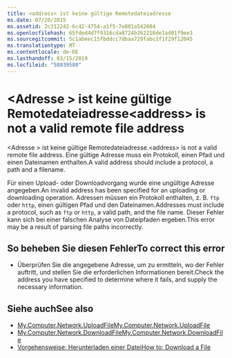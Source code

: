 ```yaml
---
title: <address> ist keine gültige Remotedateiadresse
ms.date: 07/20/2015
ms.assetid: 2c312242-6c42-4754-a1f5-7e801a542604
ms.openlocfilehash: 65fded4d7f9316cda8724b262216de1ad01f9ee3
ms.sourcegitcommit: 5c1abeec15fbddcc7dbaa729fabc1f1f29f12045
ms.translationtype: MT
ms.contentlocale: de-DE
ms.lasthandoff: 03/15/2019
ms.locfileid: "58039580"
---
```

# <a name="address-is-not-a-valid-remote-file-address"></a><span data-ttu-id="34fb6-102">\<Adresse > ist keine gültige Remotedateiadresse</span><span class="sxs-lookup"><span data-stu-id="34fb6-102">\<address> is not a valid remote file address</span></span>
<span data-ttu-id="34fb6-103">\<Adresse > ist keine gültige Remotedateiadresse.</span><span class="sxs-lookup"><span data-stu-id="34fb6-103">\<address> is not a valid remote file address.</span></span> <span data-ttu-id="34fb6-104">Eine gültige Adresse muss ein Protokoll, einen Pfad und einen Dateinamen enthalten.</span><span class="sxs-lookup"><span data-stu-id="34fb6-104">A valid address should include a protocol, a path and a filename.</span></span>  
  
 <span data-ttu-id="34fb6-105">Für einen Upload- oder Downloadvorgang wurde eine ungültige Adresse angegeben.</span><span class="sxs-lookup"><span data-stu-id="34fb6-105">An invalid address has been specified for an uploading or downloading operation.</span></span> <span data-ttu-id="34fb6-106">Adressen müssen ein Protokoll enthalten, z. B. `ftp` oder `http`, einen gültigen Pfad und den Dateinamen.</span><span class="sxs-lookup"><span data-stu-id="34fb6-106">Addresses must include a protocol, such as `ftp` or `http`, a valid path, and the file name.</span></span> <span data-ttu-id="34fb6-107">Dieser Fehler kann sich bei einer falschen Analyse von Dateipfaden ergeben.</span><span class="sxs-lookup"><span data-stu-id="34fb6-107">This error may be a result of parsing file paths incorrectly.</span></span>  
  
## <a name="to-correct-this-error"></a><span data-ttu-id="34fb6-108">So beheben Sie diesen Fehler</span><span class="sxs-lookup"><span data-stu-id="34fb6-108">To correct this error</span></span>  
  
-   <span data-ttu-id="34fb6-109">Überprüfen Sie die angegebene Adresse, um zu ermitteln, wo der Fehler auftritt, und stellen Sie die erforderlichen Informationen bereit.</span><span class="sxs-lookup"><span data-stu-id="34fb6-109">Check the address you have specified to determine where it fails, and supply the necessary information.</span></span>  
  
## <a name="see-also"></a><span data-ttu-id="34fb6-110">Siehe auch</span><span class="sxs-lookup"><span data-stu-id="34fb6-110">See also</span></span>

- [<span data-ttu-id="34fb6-111">My.Computer.Network.UploadFile</span><span class="sxs-lookup"><span data-stu-id="34fb6-111">My.Computer.Network.UploadFile</span></span>](xref:Microsoft.VisualBasic.Devices.Network.UploadFile%2A)
- [<span data-ttu-id="34fb6-112">My.Computer.Network.DownloadFile</span><span class="sxs-lookup"><span data-stu-id="34fb6-112">My.Computer.Network.DownloadFile</span></span>](xref:Microsoft.VisualBasic.Devices.Network.DownloadFile%2A)
- [<span data-ttu-id="34fb6-113">Vorgehensweise: Herunterladen einer Datei</span><span class="sxs-lookup"><span data-stu-id="34fb6-113">How to: Download a File</span></span>](../../visual-basic/developing-apps/programming/computer-resources/how-to-download-a-file.md)
